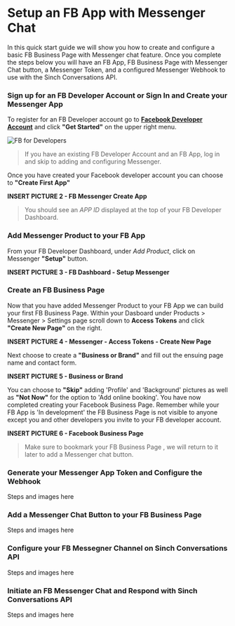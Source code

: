 
# Setup an FB App with Messenger Chat
In this quick start guide we will show you how to create and configure a basic FB Business Page with Messenger chat feature.  Once you complete the steps below you will have an FB App, FB Business Page with Messenger Chat button, a Messenger Token, and a configured Messenger Webhook to use with the Sinch Conversations API.

### Sign up for an FB Developer Account or Sign In and Create your Messenger App
To register for an FB Developer account go to **[Facebook Developer Account](https://developers.facebook.com)** and click **"Get Started"** on the upper right menu.


![FB for Developers](https://github.com/tmsinch/conversations_api/blob/master/messenger/img/fb_for_developers.png)

> 
> If you have an existing FB Developer Account and an FB App, log in and skip to adding and configuring Messenger.
>

Once you have created your Facebook developer account you can choose to **"Create First App"**

**INSERT PICTURE 2 - FB Messenger Create App**

>
> 
>You should see an *APP ID* displayed at the top of your FB Developer Dashboard.
>
>

### Add Messenger Product to your FB App
From your FB Developer Dashboard, under *Add Product*, click on Messenger **"Setup"** button.

**INSERT PICTURE 3 - FB Dashboard - Setup Messenger**

### Create an FB Business Page
Now that you have added Messenger Product to your FB App we can build your first FB Business Page.  Within your Dasboard under Products > Messenger > Settings page scroll down to **Access Tokens** and click **"Create New Page"** on the right.

**INSERT PICTURE 4 - Messenger - Access Tokens - Create New Page**

Next choose to create a **"Business or Brand"** and fill out the ensuing page name and contact form.

**INSERT PICTURE 5 - Business or Brand**

You can choose to **"Skip"** adding 'Profile' and 'Background' pictures as well as **"Not Now"** for the option to 'Add online booking'.  You have now completed creating your Facebook Business Page.  Remember while your FB App is 'In development' the FB Business Page is not visible to anyone except you and other developers you invite to your FB developer account.

**INSERT PICTURE 6 - Facebook Business Page**

>
>Make sure to bookmark your FB Business Page , we will return to it later to add a Messenger chat button.
>

### Generate your Messenger App Token and Configure the Webhook
Steps and images here

### Add a Messenger Chat Button to your FB Business Page
Steps and images here

### Configure your FB Messegner Channel on Sinch Conversations API
Steps and images here

### Initiate an FB Messenger Chat and Respond with Sinch Conversations API
Steps and images here

